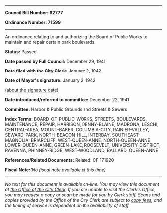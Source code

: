 

********

**Council Bill Number: 62777**
   
**Ordinance Number: 71599**
********

 An ordinance relating to and authorizing the Board of Public Works to maintain and repair certain park boulevards.

**Status:** Passed
   
**Date passed by Full Council:** December 29, 1941
   
**Date filed with the City Clerk:** January 2, 1942
   
**Date of Mayor's signature:** January 2, 1942
   
[(about the signature date)](/~public/approvaldate.htm)
   
   
   
**Date introduced/referred to committee:** December 22, 1941
   
**Committee:** Harbor & Public Grounds and Streets & Sewers
   
   
**Index Terms:** BOARD-OF-PUBLIC-WORKS, STREETS, BOULEVARDS, MAINTENANCE, REPAIR, HARRISON, DENNY-BLAINE, MADRONA, LESCHI, CENTRAL-AREA, MOUNT-BAKER, COLUMBIA-CITY, RAINIER-VALLEY, SEWARD-PARK, NORTH-BEACON-HILL, INTERBAY, SOUTHEAST-MAGNOLIA, BRIARCLIFF, WEST-QUEEN-ANNE, NORTH-QUEEN-ANNE, LOWER-QUEEN-ANNE, GREEN-LAKE, ROOSEVELT, UNIVERSITY-DISTRICT, RAVENNA, PHINNEY-RIDGE, WEST-WOODLAND, BALLARD, QUEEN-ANNE

**References/Related Documents:** Related: CF 171920

**Fiscal Note:**_(No fiscal note available at this time)_
********

_No text for this document is available on-line. You may view this document at [the Office of the City Clerk](http://www.seattle.gov/leg/clerk/contactUs.htm). If you are unable to visit the Clerk's Office, you may request a copy or scan be made for you by Clerk staff. Scans and copies provided by the Office of the City Clerk are subject to [copy fees](http://clerk.seattle.gov/~public/clerkfees.htm), and the timing of service is dependent on the availability of staff._

